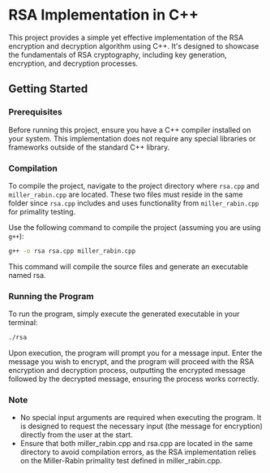 # RSA Implementation in C++

This project provides a simple yet effective implementation of the RSA encryption and decryption algorithm using C++. It's designed to showcase the fundamentals of RSA cryptography, including key generation, encryption, and decryption processes.

## Getting Started

### Prerequisites

Before running this project, ensure you have a C++ compiler installed on your system. This implementation does not require any special libraries or frameworks outside of the standard C++ library.

### Compilation

To compile the project, navigate to the project directory where `rsa.cpp` and `miller_rabin.cpp` are located. These two files must reside in the same folder since `rsa.cpp` includes and uses functionality from `miller_rabin.cpp` for primality testing.

Use the following command to compile the project (assuming you are using `g++`):

```bash
g++ -o rsa rsa.cpp miller_rabin.cpp
```

This command will compile the source files and generate an executable named rsa.

### Running the Program
To run the program, simply execute the generated executable in your terminal:

```bash
./rsa
```

Upon execution, the program will prompt you for a message input. Enter the message you wish to encrypt, and the program will proceed with the RSA encryption and decryption process, outputting the encrypted message followed by the decrypted message, ensuring the process works correctly.

### Note
- No special input arguments are required when executing the program. It is designed to request the necessary input (the message for encryption) directly from the user at the start.
- Ensure that both miller_rabin.cpp and rsa.cpp are located in the same directory to avoid compilation errors, as the RSA implementation relies on the Miller-Rabin primality test defined in miller_rabin.cpp.
